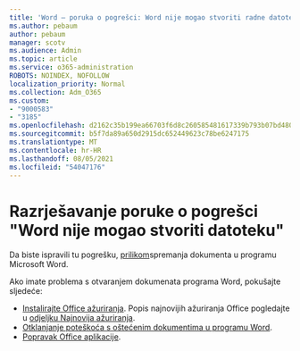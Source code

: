 ```yaml
---
title: 'Word – poruka o pogrešci: Word nije mogao stvoriti radne datoteke'
ms.author: pebaum
author: pebaum
manager: scotv
ms.audience: Admin
ms.topic: article
ms.service: o365-administration
ROBOTS: NOINDEX, NOFOLLOW
localization_priority: Normal
ms.collection: Adm_O365
ms.custom:
- "9000583"
- "3185"
ms.openlocfilehash: d2162c35b199ea66703f6d8c260585481617339b793b07bd4800f3125f942dd5
ms.sourcegitcommit: b5f7da89a650d2915dc652449623c78be6247175
ms.translationtype: MT
ms.contentlocale: hr-HR
ms.lasthandoff: 08/05/2021
ms.locfileid: "54047176"
---
```

# <a name="resolve-the-word-could-not-create-the-work-file-error-message"></a>Razrješavanje poruke o pogrešci "Word nije mogao stvoriti datoteku"

Da biste ispravili tu pogrešku, [prilikom](https://docs.microsoft.com/office/troubleshoot/word/word-could-not-create-the-work-file)spremanja dokumenta u programu Microsoft Word.

Ako imate problema s otvaranjem dokumenata programa Word, pokušajte sljedeće:

- [Instalirajte Office ažuriranja](https://support.office.com/article/2ab296f3-7f03-43a2-8e50-46de917611c5). Popis najnovijih ažuriranja Office pogledajte u [odjeljku Najnovija ažuriranja](https://docs.microsoft.com/officeupdates/office-updates-msi).
- [Otklanjanje poteškoća s oštećenim dokumentima u programu Word](https://docs.microsoft.com/office/troubleshoot/word/damaged-documents-in-word).
- [Popravak Office aplikacije](https://support.office.com/Article/Repair-an-Office-application-7821d4b6-7c1d-4205-aa0e-a6b40c5bb88b).
